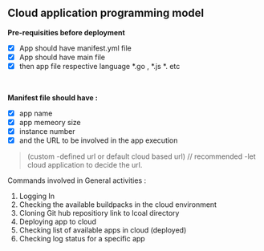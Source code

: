 ## Cloud application programming model


**Pre-requisities before deployment**

- [x] App should have manifest.yml file 
- [x] App should have main file 
- [x] then app file respective language *.go , *.js *. etc 

</br>


**Manifest file should have :**

- [x] app name 
- [x] app memeory size 
- [x] instance number 
- [x] and the URL to be involved in the app execution
> (custom -defined url  or default cloud based url) // recommended -let cloud application to decide the url.


Commands involved in General activities : 

1. Logging In
2. Checking the available buildpacks in the cloud environment 
3. Cloning Git hub repositiory link to lcoal directory 
4. Deploying app to cloud 
5. Checking list of available apps in cloud (deployed)
6. Checking log status for a specific app 


